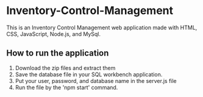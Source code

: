 # Inventory-Control-Management
This is an Inventory Control Management web application made with HTML, CSS, JavaScript, Node.js, and MySql.

## How to  run the application
1. Download the zip files and extract them
2. Save the database file in your SQL workbench application.
3. Put your user, password, and database name in the server.js file
4. Run the file by the 'npm start' command.

